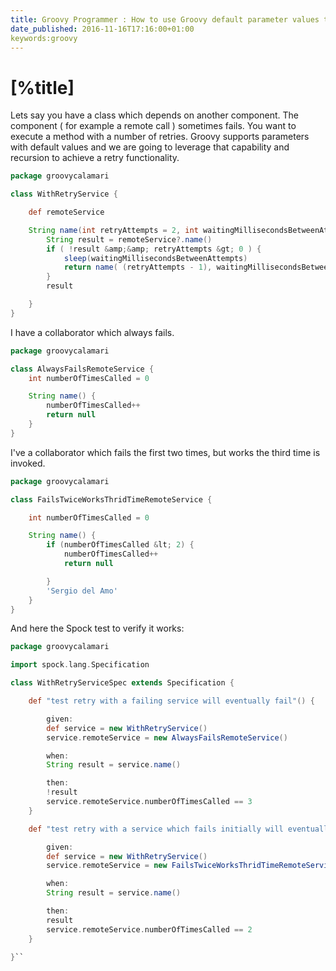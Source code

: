 ```yaml
---
title: Groovy Programmer : How to use Groovy default parameter values to implement retry functionality
date_published: 2016-11-16T17:16:00+01:00
keywords:groovy
---
```


# [%title]

Lets say you have a class which depends on another component. The component ( for example a remote call ) sometimes fails. You want to execute a method with a number of retries. Groovy supports parameters with default values and we are going to leverage that capability and recursion to achieve a retry functionality.

```groovy
package groovycalamari

class WithRetryService {

    def remoteService

    String name(int retryAttempts = 2, int waitingMillisecondsBetweenAttempts = 5_000) {
        String result = remoteService?.name()
        if ( !result &amp;&amp; retryAttempts &gt; 0 ) {
            sleep(waitingMillisecondsBetweenAttempts)
            return name( (retryAttempts - 1), waitingMillisecondsBetweenAttempts )
        }
        result

    }
}
```

I have a collaborator which always fails.

```groovy
package groovycalamari

class AlwaysFailsRemoteService {
    int numberOfTimesCalled = 0

    String name() {
        numberOfTimesCalled++
        return null
    }
}
```

I've a collaborator which fails the first two times, but works the third time is invoked.

```groovy
package groovycalamari

class FailsTwiceWorksThridTimeRemoteService {

    int numberOfTimesCalled = 0

    String name() {
        if (numberOfTimesCalled &lt; 2) {
            numberOfTimesCalled++
            return null

        }
        'Sergio del Amo'
    }
}

```

And here the Spock test to verify it works:

```groovy
package groovycalamari

import spock.lang.Specification

class WithRetryServiceSpec extends Specification {

    def "test retry with a failing service will eventually fail"() {

        given:
        def service = new WithRetryService()
        service.remoteService = new AlwaysFailsRemoteService()

        when:
        String result = service.name()

        then:
        !result
        service.remoteService.numberOfTimesCalled == 3
    }

    def "test retry with a service which fails initially will eventually pass"() {

        given:
        def service = new WithRetryService()
        service.remoteService = new FailsTwiceWorksThridTimeRemoteService()

        when:
        String result = service.name()

        then:
        result
        service.remoteService.numberOfTimesCalled == 2
    }

}``



